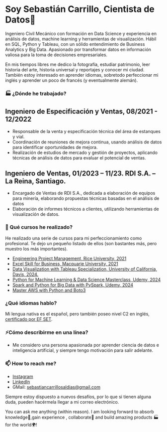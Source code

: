# Soy Sebastián Carrillo, Cientista de Datos👋

Ingeniero Civil Mecánico con formación en Data Science y experiencia en análisis de datos, machine learning y herramientas de visualización. Hábil en SQL, Python y Tableau, con un sólido entendimiento de Business Analytics y Big Data. Apasionado por transformar datos en información valiosa para la toma de decisiones empresariales.

En mis tiempos libres me dedico la fotografía, estudiar patrimonio, leer historia del arte, historia universal y reportajes y conocer mi ciudad. También estoy interesado en aprender idiomas, sobretodo perfeccionar mi inglés y aprender un poco de francés (y eventualmente alemán).

### 🏭 ¿Dónde he trabajado?

## Ingeniero de Especificación y Ventas, 08/2021 - 12/2022

- Responsable de la venta y especificación técnica del área de estanques y vial.
- Coordinación de reuniones de mejora continua, usando análisis de datos para identificar oportunidades de mejora.
- Realización de estudios de mercado y gestión de proyectos, aplicando técnicas de análisis de datos para evaluar el potencial de ventas.
  
## Ingeniero de Ventas, 01/2023 – 11/23. RDI S.A. – La Reina, Santiago.

- Encargado de Ventas de RDI S.A., dedicada a elaboración de equipos para minería, elaborando propuestas técnicas basadas en el análisis de datos
- Elaboración de informes técnicos a clientes, utilizando herramientas de visualización de datos.

### 🌱 Qué cursos he realizado?

He realizado una serie de cursos para mi perfeccionamiento como profesional. Te dejo un pequeño listado de ellos (son bastantes más, pero muestro los más importantes).

- [Engineering Project Management, Rice University, 2021](https://coursera.org/share/c7cdf946c8a8bca817986c5686a91b7d)
- [Excel Skill for Business, Macquarie University, 2021](https://coursera.org/share/90a4027c546adc4dafb1d3420989827a)
- [Data Visualization with Tableau Specialization, University of California, Davis, 2024.](https://coursera.org/share/caed1e2e607af696fe24eca3c41c63bf)
- [Python for Machine Learning & Data Science Masterclass, Udemy, 2024](https://www.udemy.com/certificate/UC-b7dfbdff-d7fa-42cd-98e8-559f21d32f62/)
- [Spark and Python for Big Data with PySpark, Udemy, 2024](https://www.udemy.com/certificate/UC-19514448-45a3-4be7-a9b9-4f64d736cc55/)
- [Master AWS with Python and Boto3](https://www.udemy.com/certificate/UC-7727df10-70bd-4917-bb59-396c3ab0073a/)


### ¿Qué idiomas hablo?

Mi lengua nativa es el español, pero también poseo nivel C2 en inglés, [certificado por EF SET](https://cert.efset.org/XGymU3).

### ⚡Cómo describirme en una línea? 
- Me considero una persona apasionada por aprender ciencia de datos e inteligencia artificial, y siempre tengo motivación para salir adelante.

### 📫 How to reach me?
- [Instagram](https://instagram.com/sebacarrillos) 
- [LinkedIn](https://www.linkedin.com/in/sebacarrillos)
- GMail: sebastiancarrillosaldias@gmail.com

Siempre estoy dispuesto a nuevos desafíos, por lo que si tienen alguna duda, pueden hacérmela llegar a mi correo electrónico.

You can ask me anything (within reason). I am looking forward to absorb knowledge🧠,gain experience , collaborate🤝 and build amazing products 🏭for the world🌍!

